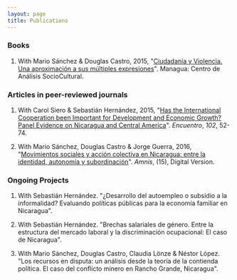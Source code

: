 ```yaml
---
layout: page
title: Publications
---
```


### Books
1. With Mario Sánchez & Douglas Castro, 2015, "[Ciudadanía y Violencia. Una aproximación a sus múltiples expresiones](http://biblioteca.clacso.edu.ar/Nicaragua/casc-uca/20150313124733/Ciudadania-y-violencia.pdf)". Managua: Centro de Análisis SocioCultural.

### Articles in peer-reviewed journals
1. With Carol Siero & Sebastián Hernández, 2015, "[Has the International Cooperation been Important for Development and Economic Growth? Panel Evidence on Nicaragua and Central America](http://www.uca.edu.ni/2/images/Revista-Encuentro/Revistas/e102/art-5.pdf)". _Encuentro_, _102_, 52-74.

2. With Mario Sánchez, Douglas Castro & Jorge Guerra, 2016, "[Movimientos sociales y acción colectiva en Nicaragua: entre la identidad, autonomía y subordinación](https://amnis.revues.org/2813)". _Amnis_, (15), Digital Version.

### Ongoing Projects

1. With Sebastián Hernández. "¿Desarrollo del autoempleo o subsidio a la informalidad? Evaluando políticas públicas para la economía familiar en Nicaragua".

2. With Sebastián Hernández. "Brechas salariales de género. Entre la estructura del mercado laboral y la discriminación ocupacional: El caso de Nicaragua".

3. With Mario Sánchez, Douglas Castro, Claudia Lönze & Néstor López. "Los recursos en disputa: un análisis desde la teoría de la contienda política. El caso del conflicto minero en Rancho Grande, Nicaragua".
